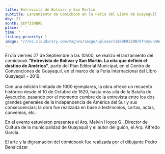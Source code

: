 ```yaml
---
title: Entrevista de Bolívar y San Martín
subtitle: Lanzamiento de Comicbook en la Feria del Libro de Guayaquil
day: 27
month: SEPTIEMBRE
place: ' '
time: ' '
listing-priority: 1
image: "//res.cloudinary.com/magnvs/image/upload/v1569692298/kfhmyunmhuc5ove3ldxf.jpg"
---
```

El día viernes 27 de Septiembre a las 10h00, se realizó el lanzamiento del comicbook **"Entrevista de Bolívar y San Martín. La cita que definió el destino de América"**, parte del Plan Editorial Municipal, en el Centro de Convenciones de Guayaquil, en el marco de la Feria Internacional del Libro Guayaquil - 2019. <br/><br/>Con una edición limitada de 1000 ejemplares, la obra ofrece un recuento histórico desde el 10 de Octubre de 1820, hasta más allá de la Batalla de Ayacucho, pasando por el momento cumbre de la entrevista entre los dos grandes generales de la Independencia de América del Sur y sus consecuencias; la obra fue realizada en base a testimonios, cartas, actas, convenios, etc.

En el evento estuvieron presentes el Arq. Melvin Hoyos G., Director de Cultura de la municipalidad de Guayaquil y el autor del guión, el Arq. Alfredo García.

El arte y la digramación del cómicbook fue realizada por el dibujante Pedro Benalcázar.
